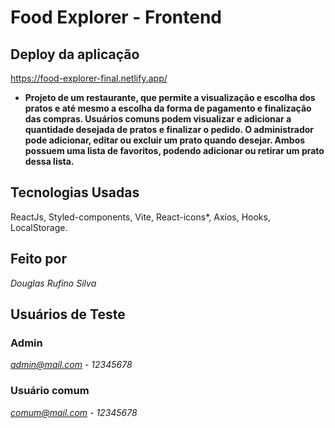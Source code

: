 # Food Explorer - Frontend

## Deploy da aplicação
https://food-explorer-final.netlify.app/


- **Projeto de um restaurante, que permite a visualização e escolha dos pratos e até mesmo a escolha da forma de pagamento e finalização das compras. Usuários comuns podem visualizar e adicionar a quantidade desejada de pratos e finalizar o pedido. O administrador pode adicionar, editar ou excluir um prato quando desejar. Ambos possuem uma lista de favoritos, podendo adicionar ou retirar um prato dessa lista.**

## Tecnologias Usadas

ReactJs, Styled-components, Vite, React-icons*, Axios, Hooks, LocalStorage.

## Feito por 
*Douglas Rufino Silva*

## Usuários de Teste

### Admin
*admin@mail.com - 12345678*

### Usuário comum
*comum@mail.com - 12345678*